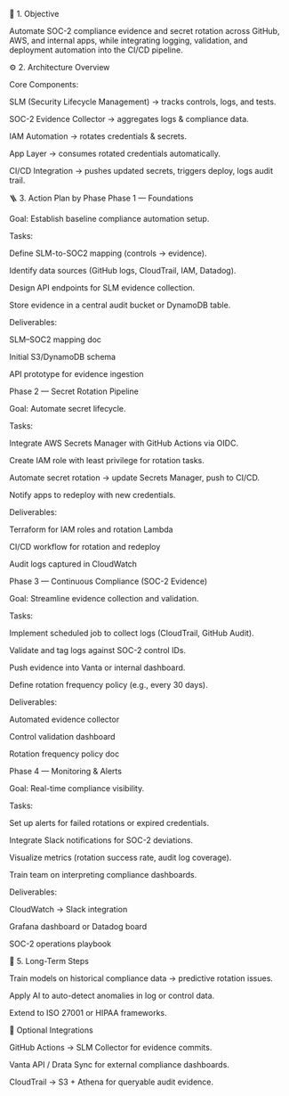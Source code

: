 🧭 1. Objective

Automate SOC-2 compliance evidence and secret rotation across GitHub, AWS, and internal apps, while integrating logging, validation, and deployment automation into the CI/CD pipeline.

⚙️ 2. Architecture Overview

Core Components:

SLM (Security Lifecycle Management) → tracks controls, logs, and tests.

SOC-2 Evidence Collector → aggregates logs & compliance data.

IAM Automation → rotates credentials & secrets.

App Layer → consumes rotated credentials automatically.

CI/CD Integration → pushes updated secrets, triggers deploy, logs audit trail.

🪜 3. Action Plan by Phase
Phase 1 — Foundations

Goal: Establish baseline compliance automation setup.

Tasks:

 Define SLM-to-SOC2 mapping (controls → evidence).

 Identify data sources (GitHub logs, CloudTrail, IAM, Datadog).

 Design API endpoints for SLM evidence collection.

 Store evidence in a central audit bucket or DynamoDB table.

Deliverables:

SLM–SOC2 mapping doc

Initial S3/DynamoDB schema

API prototype for evidence ingestion

Phase 2 — Secret Rotation Pipeline

Goal: Automate secret lifecycle.

Tasks:

 Integrate AWS Secrets Manager with GitHub Actions via OIDC.

 Create IAM role with least privilege for rotation tasks.

 Automate secret rotation → update Secrets Manager, push to CI/CD.

 Notify apps to redeploy with new credentials.

Deliverables:

Terraform for IAM roles and rotation Lambda

CI/CD workflow for rotation and redeploy

Audit logs captured in CloudWatch

Phase 3 — Continuous Compliance (SOC-2 Evidence)

Goal: Streamline evidence collection and validation.

Tasks:

 Implement scheduled job to collect logs (CloudTrail, GitHub Audit).

 Validate and tag logs against SOC-2 control IDs.

 Push evidence into Vanta or internal dashboard.

 Define rotation frequency policy (e.g., every 30 days).

Deliverables:

Automated evidence collector

Control validation dashboard

Rotation frequency policy doc

Phase 4 — Monitoring & Alerts

Goal: Real-time compliance visibility.

Tasks:

 Set up alerts for failed rotations or expired credentials.

 Integrate Slack notifications for SOC-2 deviations.

 Visualize metrics (rotation success rate, audit log coverage).

 Train team on interpreting compliance dashboards.

Deliverables:

CloudWatch → Slack integration

Grafana dashboard or Datadog board

SOC-2 operations playbook

🔁 5. Long-Term Steps

 Train models on historical compliance data → predictive rotation issues.

 Apply AI to auto-detect anomalies in log or control data.

 Extend to ISO 27001 or HIPAA frameworks.

🧩 Optional Integrations

GitHub Actions → SLM Collector for evidence commits.

Vanta API / Drata Sync for external compliance dashboards.

CloudTrail → S3 + Athena for queryable audit evidence.

